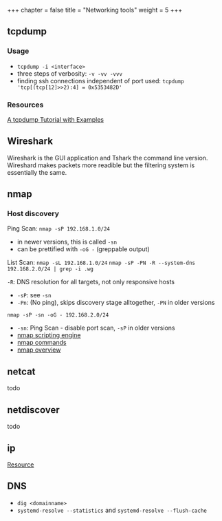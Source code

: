 +++
chapter = false
title = "Networking tools"
weight = 5
+++

## tcpdump
### Usage
- `tcpdump -i <interface>`
- three steps of verbosity: `-v -vv -vvv`
- finding ssh connections independent of port used:
`tcpdump 'tcp[(tcp[12]>>2):4] = 0x5353482D'`

### Resources
[A tcpdump Tutorial with Examples](https://danielmiessler.com/study/tcpdump/)


## Wireshark
Wireshark is the GUI application and Tshark the command line version.
Wireshard makes packets more readible but the filtering system is essentially the same.


## nmap
### Host discovery
Ping Scan: 
`nmap -sP 192.168.1.0/24`
- in newer versions, this is called `-sn`
- can be prettified with `-oG -` (greppable output)


List Scan:
`nmap -sL 192.168.1.0/24`
`nmap -sP -PN -R --system-dns 192.168.2.0/24 | grep -i .wg`


`-R`: DNS resolution for all targets, not only responsive hosts
- `-sP`: see `-sn`
- `-Pn`: (No ping), skips discovery stage alltogether, `-PN` in older versions

`nmap -sP -sn -oG - 192.168.2.0/24`
- `-sn`: Ping Scan - disable port scan, `-sP` in older versions
- [nmap scripting engine](https://nmap.org/book/man-nse.html)
- [nmap commands](https://securitytrails.com/blog/nmap-commands)
- [nmap overview](https://showmehacker.medium.com/nmap-perform-information-gathering-beginners-detailed-explanation-c37e51a85fbf)

## netcat
todo

## netdiscover
todo

## ip
[Resource](https://www.lartc.org/lartc.html) 

## DNS
- `dig <domainname>`
- `systemd-resolve --statistics` and `systemd-resolve --flush-cache`
